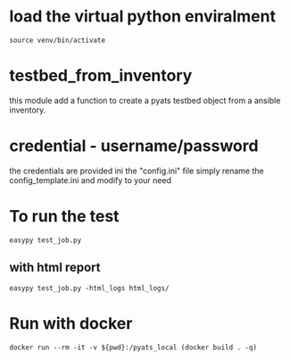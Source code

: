 # load the virtual python enviralment
`source venv/bin/activate`

# testbed_from_inventory
this module add a function to create a pyats testbed object from a ansible inventory.

# credential - username/password
the credentials are provided ini the "config.ini" file
simply rename the config_template.ini and modify to your need 

# To run the test
`easypy test_job.py`
## with html report
`easypy test_job.py -html_logs html_logs/`

# Run with docker 
`docker run --rm -it -v ${pwd}:/pyats_local (docker build . -q)` 
